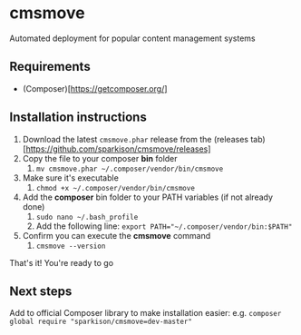 # cmsmove
Automated deployment for popular content management systems

## Requirements
- (Composer)[https://getcomposer.org/]

## Installation instructions
1. Download the latest `cmsmove.phar` release from the (releases tab)[https://github.com/sparkison/cmsmove/releases]
2. Copy the file to your composer **bin** folder
    1. `mv cmsmove.phar ~/.composer/vendor/bin/cmsmove`
2. Make sure it's executable
    1. `chmod +x ~/.composer/vendor/bin/cmsmove`
3. Add the **composer** bin folder to your PATH variables (if not already done)
    1. `sudo nano ~/.bash_profile`
    2. Add the following line: `export PATH="~/.composer/vendor/bin:$PATH"`
4. Confirm you can execute the **cmsmove** command
    1. `cmsmove --version`
    
That's it! You're ready to go

## Next steps
Add to official Composer library to make installation easier: e.g. `composer global require "sparkison/cmsmove=dev-master"`